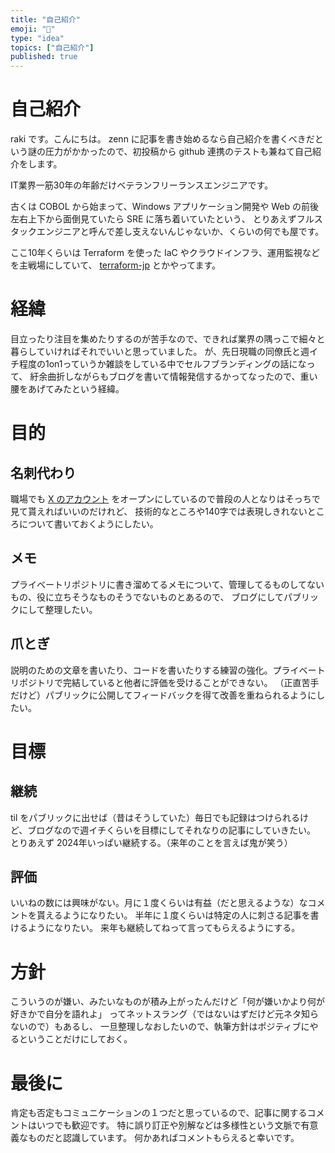 ```yaml
---
title: "自己紹介"
emoji: "🐣"
type: "idea"
topics: ["自己紹介"]
published: true
---
```


# 自己紹介

raki です。こんにちは。
zenn に記事を書き始めるなら自己紹介を書くべきだという謎の圧力がかかったので、初投稿から github 連携のテストも兼ねて自己紹介をします。

IT業界一筋30年の年齢だけベテランフリーランスエンジニアです。

古くは COBOL から始まって、Windows アプリケーション開発や Web の前後左右上下から面倒見ていたら SRE に落ち着いていたという、
とりあえずフルスタックエンジニアと呼んで差し支えないんじゃないか、くらいの何でも屋です。

ここ10年くらいは Terraform を使った IaC やクラウドインフラ、運用監視などを主戦場にしていて、
[terraform-jp](https://twitter.com/terraform_jp) とかやってます。

# 経緯

目立ったり注目を集めたりするのが苦手なので、できれば業界の隅っこで細々と暮らしていければそれでいいと思っていました。
が、先日現職の同僚氏と週イチ程度の1on1っていうか雑談をしている中でセルフブランディングの話になって、
紆余曲折しながらもブログを書いて情報発信するかってなったので、重い腰をあげてみたという経緯。

# 目的

## 名刺代わり

職場でも [X のアカウント](https://twitter.com/raki) をオープンにしているので普段の人となりはそっちで見て貰えればいいのだけれど、
技術的なところや140字では表現しきれないところについて書いておくようにしたい。

## メモ

プライベートリポジトリに書き溜めてるメモについて、管理してるものしてないもの、役に立ちそうなものそうでないものとあるので、
ブログにしてパブリックにして整理したい。

## 爪とぎ

説明のための文章を書いたり、コードを書いたりする練習の強化。プライベートリポジトリで完結していると他者に評価を受けることができない。
（正直苦手だけど）パブリックに公開してフィードバックを得て改善を重ねられるようにしたい。

# 目標

## 継続

til をパブリックに出せば（昔はそうしていた）毎日でも記録はつけられるけど、ブログなので週イチくらいを目標にしてそれなりの記事にしていきたい。
とりあえず 2024年いっぱい継続する。（来年のことを言えば鬼が笑う）

## 評価

いいねの数には興味がない。月に１度くらいは有益（だと思えるような）なコメントを貰えるようになりたい。
半年に１度くらいは特定の人に刺さる記事を書けるようになりたい。
来年も継続してねって言ってもらえるようにする。

# 方針

こういうのが嫌い、みたいなものが積み上がったんだけど「何が嫌いかより何が好きかで自分を語れよ」
ってネットスラング（ではないはずだけど元ネタ知らないので）もあるし、
一旦整理しなおしたいので、執筆方針はポジティブにやるということだけにしておく。

# 最後に

肯定も否定もコミュニケーションの１つだと思っているので、記事に関するコメントはいつでも歓迎です。
特に誤り訂正や別解などは多様性という文脈で有意義なものだと認識しています。
何かあればコメントもらえると幸いです。
